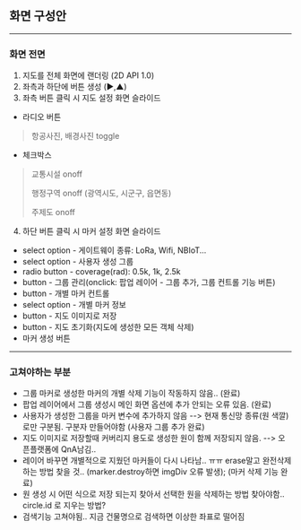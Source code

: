 ## 화면 구성안

<hr>

### 화면 전면


1.  지도를 전체 화면에 랜더링 (2D API 1.0)
2.  좌측과 하단에 버튼 생성 (▶,▲)
3.  좌측 버튼 클릭 시 지도 설정 화면 슬라이드
  - 라디오 버튼
> 항공사진, 배경사진 toggle
>
  - 체크박스
>
> 교통시설 onoff
>
> 행정구역 onoff (광역시도, 시군구, 읍면동)
>
>  주제도 onoff

4.  하단 버튼 클릭 시 마커 설정 화면 슬라이드
  -   select option - 게이트웨이 종류: LoRa, Wifi, NBIoT...
  -   select option - 사용자 생성 그룹
  -   radio button - coverage(rad): 0.5k, 1k, 2.5k
  -   button - 그룹 관리(onclick: 팝업 레이어 - 그룹 추가, 그룹 컨트롤 기능 버튼)
  -   button - 개별 마커 컨트롤
  -   select option - 개별 마커 정보
  -   button - 지도 이미지로 저장
  -   button - 지도 초기화(지도에 생성한 모든 객체 삭제)
  -   마커 생성 버튼

<hr>

### 고쳐야하는 부분

- 그룹 마커로 생성한 마커의 개별 삭제 기능이 작동하지 않음.. (완료)
- 팝업 레이어에서 그룹 생성시 메인 화면 옵션에 추가 안되는 오류 있음. (완료)
- 사용자가 생성한 그룹을 마커 변수에 추가하지 않음 --> 현재 통신망 종류(원 색깔)로만 구분됨. 구분자 만들어야함 (사용자 그룹 추가 완료)
- 지도 이미지로 저장할때 커버리지 용도로 생성한 원이 함께 저장되지 않음. --> 오픈플랫폼에 QnA남김..
- 레이어 바꾸면 개별적으로 지웠던 마커들이 다시 나타남.. ㅠㅠ erase말고 완전삭제 하는 방법 찾을 것.. (marker.destroy하면 imgDiv 오류 발생); (마커 삭제 기능 완료)
- 원 생성 시 어떤 식으로 저장 되는지 찾아서 선택한 원을 삭제하는 방법 찾아야함.. circle.id 로 지우는 방법?  
- 검색기능 고쳐야됨.. 지금 건물명으로 검색하면 이상한 좌표로 떨어짐 
